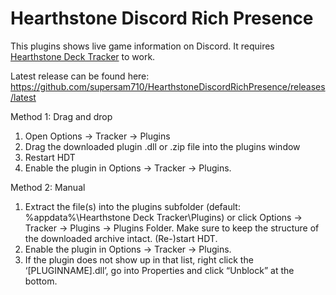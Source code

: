 # Hearthstone Discord Rich Presence

This plugins shows live game information on Discord. It requires [Hearthstone Deck Tracker](https://hsreplay.net/downloads/) to work.

Latest release can be found here: https://github.com/supersam710/HearthstoneDiscordRichPresence/releases/latest

Method 1: Drag and drop
1. Open Options -> Tracker -> Plugins
2. Drag the downloaded plugin .dll or .zip file into the plugins window
3. Restart HDT
4. Enable the plugin in Options -> Tracker -> Plugins.

Method 2: Manual
1. Extract the file(s) into the plugins subfolder (default: %appdata%\Hearthstone Deck Tracker\Plugins) or click Options -> Tracker -> Plugins -> Plugins Folder. Make sure to keep the structure of the downloaded archive intact. (Re-)start HDT.
2. Enable the plugin in Options -> Tracker -> Plugins.
3. If the plugin does not show up in that list, right click the ‘[PLUGINNAME].dll’, go into Properties and click “Unblock” at the bottom.
